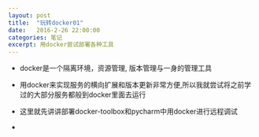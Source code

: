 ```yaml
---
layout: post
title:  "玩转docker01"
date:   2016-2-26 22:00:00
categories: 笔记  
excerpt: 用docker尝试部署各种工具
---
```

- docker是一个隔离环境，资源管理, 版本管理与一身的管理工具
- 用docker来实现服务的横向扩展和版本更新非常方便,所以我就尝试将之前学过的大部分服务都般到docker里面去运行

- 这里就先讲讲部署docker-toolbox和pycharm中用docker进行远程调试
- 
